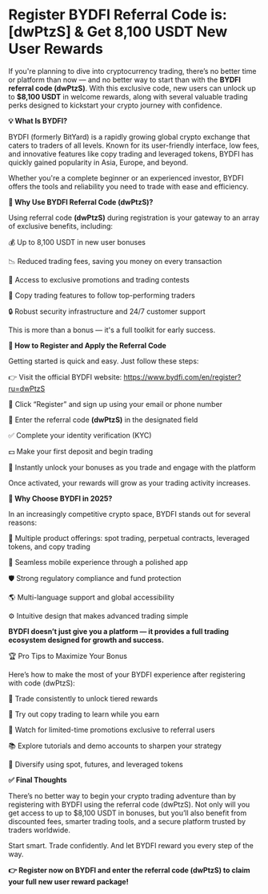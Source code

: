 # Register BYDFI Referral Code is: [dwPtzS] & Get 8,100 USDT New User Rewards

If you're planning to dive into cryptocurrency trading, there’s no better time or platform than now — and no better way to start than with the **BYDFI referral code (dwPtzS)**. With this exclusive code, new users can unlock up to **$8,100 USDT** in welcome rewards, along with several valuable trading perks designed to kickstart your crypto journey with confidence.

**💡 What Is BYDFI?**

BYDFI (formerly BitYard) is a rapidly growing global crypto exchange that caters to traders of all levels. Known for its user-friendly interface, low fees, and innovative features like copy trading and leveraged tokens, BYDFI has quickly gained popularity in Asia, Europe, and beyond.

Whether you're a complete beginner or an experienced investor, BYDFI offers the tools and reliability you need to trade with ease and efficiency.

**🎁 Why Use BYDFI Referral Code (dwPtzS)?**

Using referral code **(dwPtzS)** during registration is your gateway to an array of exclusive benefits, including:

💰 Up to 8,100 USDT in new user bonuses

📉 Reduced trading fees, saving you money on every transaction

🎯 Access to exclusive promotions and trading contests

🧠 Copy trading features to follow top-performing traders

🔒 Robust security infrastructure and 24/7 customer support

This is more than a bonus — it's a full toolkit for early success.

**📝 How to Register and Apply the Referral Code**

Getting started is quick and easy. Just follow these steps:

👉 Visit the official BYDFI website: https://www.bydfi.com/en/register?ru=dwPtzS

🧾 Click “Register” and sign up using your email or phone number

🔑 Enter the referral code **(dwPtzS)** in the designated field

✅ Complete your identity verification (KYC)

💵 Make your first deposit and begin trading

🎉 Instantly unlock your bonuses as you trade and engage with the platform

Once activated, your rewards will grow as your trading activity increases.

**🚀 Why Choose BYDFI in 2025?**

In an increasingly competitive crypto space, BYDFI stands out for several reasons:

🧩 Multiple product offerings: spot trading, perpetual contracts, leveraged tokens, and copy trading

📱 Seamless mobile experience through a polished app

🛡️ Strong regulatory compliance and fund protection

🌎 Multi-language support and global accessibility

⚙️ Intuitive design that makes advanced trading simple

**BYDFI doesn’t just give you a platform — it provides a full trading ecosystem designed for growth and success.**

🏆 Pro Tips to Maximize Your Bonus

Here’s how to make the most of your BYDFI experience after registering with code (dwPtzS):

🔄 Trade consistently to unlock tiered rewards

🤖 Try out copy trading to learn while you earn

🎁 Watch for limited-time promotions exclusive to referral users

📚 Explore tutorials and demo accounts to sharpen your strategy

🧮 Diversify using spot, futures, and leveraged tokens

**✅ Final Thoughts**

There’s no better way to begin your crypto trading adventure than by registering with BYDFI using the referral code (dwPtzS). Not only will you get access to up to $8,100 USDT in bonuses, but you’ll also benefit from discounted fees, smarter trading tools, and a secure platform trusted by traders worldwide.

Start smart. Trade confidently. And let BYDFI reward you every step of the way.

**👉 Register now on BYDFI and enter the referral code (dwPtzS) to claim your full new user reward package!**

